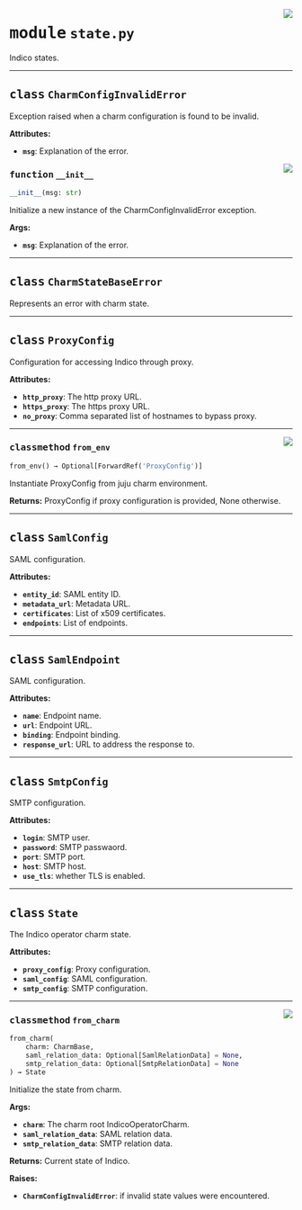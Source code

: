 <!-- markdownlint-disable -->

<a href="../src/state.py#L0"><img align="right" style="float:right;" src="https://img.shields.io/badge/-source-cccccc?style=flat-square"></a>

# <kbd>module</kbd> `state.py`
Indico states. 



---

## <kbd>class</kbd> `CharmConfigInvalidError`
Exception raised when a charm configuration is found to be invalid. 



**Attributes:**
 
 - <b>`msg`</b>:  Explanation of the error. 

<a href="../src/state.py#L31"><img align="right" style="float:right;" src="https://img.shields.io/badge/-source-cccccc?style=flat-square"></a>

### <kbd>function</kbd> `__init__`

```python
__init__(msg: str)
```

Initialize a new instance of the CharmConfigInvalidError exception. 



**Args:**
 
 - <b>`msg`</b>:  Explanation of the error. 





---

## <kbd>class</kbd> `CharmStateBaseError`
Represents an error with charm state. 





---

## <kbd>class</kbd> `ProxyConfig`
Configuration for accessing Indico through proxy. 



**Attributes:**
 
 - <b>`http_proxy`</b>:  The http proxy URL. 
 - <b>`https_proxy`</b>:  The https proxy URL. 
 - <b>`no_proxy`</b>:  Comma separated list of hostnames to bypass proxy. 




---

<a href="../src/state.py#L53"><img align="right" style="float:right;" src="https://img.shields.io/badge/-source-cccccc?style=flat-square"></a>

### <kbd>classmethod</kbd> `from_env`

```python
from_env() → Optional[ForwardRef('ProxyConfig')]
```

Instantiate ProxyConfig from juju charm environment. 



**Returns:**
  ProxyConfig if proxy configuration is provided, None otherwise. 


---

## <kbd>class</kbd> `SamlConfig`
SAML configuration. 



**Attributes:**
 
 - <b>`entity_id`</b>:  SAML entity ID. 
 - <b>`metadata_url`</b>:  Metadata URL. 
 - <b>`certificates`</b>:  List of x509 certificates. 
 - <b>`endpoints`</b>:  List of endpoints. 





---

## <kbd>class</kbd> `SamlEndpoint`
SAML configuration. 



**Attributes:**
 
 - <b>`name`</b>:  Endpoint name. 
 - <b>`url`</b>:  Endpoint URL. 
 - <b>`binding`</b>:  Endpoint binding. 
 - <b>`response_url`</b>:  URL to address the response to. 





---

## <kbd>class</kbd> `SmtpConfig`
SMTP configuration. 



**Attributes:**
 
 - <b>`login`</b>:  SMTP user. 
 - <b>`password`</b>:  SMTP passwaord. 
 - <b>`port`</b>:  SMTP port. 
 - <b>`host`</b>:  SMTP host. 
 - <b>`use_tls`</b>:  whether TLS is enabled. 





---

## <kbd>class</kbd> `State`
The Indico operator charm state. 



**Attributes:**
 
 - <b>`proxy_config`</b>:  Proxy configuration. 
 - <b>`saml_config`</b>:  SAML configuration. 
 - <b>`smtp_config`</b>:  SMTP configuration. 




---

<a href="../src/state.py#L136"><img align="right" style="float:right;" src="https://img.shields.io/badge/-source-cccccc?style=flat-square"></a>

### <kbd>classmethod</kbd> `from_charm`

```python
from_charm(
    charm: CharmBase,
    saml_relation_data: Optional[SamlRelationData] = None,
    smtp_relation_data: Optional[SmtpRelationData] = None
) → State
```

Initialize the state from charm. 



**Args:**
 
 - <b>`charm`</b>:  The charm root IndicoOperatorCharm. 
 - <b>`saml_relation_data`</b>:  SAML relation data. 
 - <b>`smtp_relation_data`</b>:  SMTP relation data. 



**Returns:**
 Current state of Indico. 



**Raises:**
 
 - <b>`CharmConfigInvalidError`</b>:  if invalid state values were encountered. 



